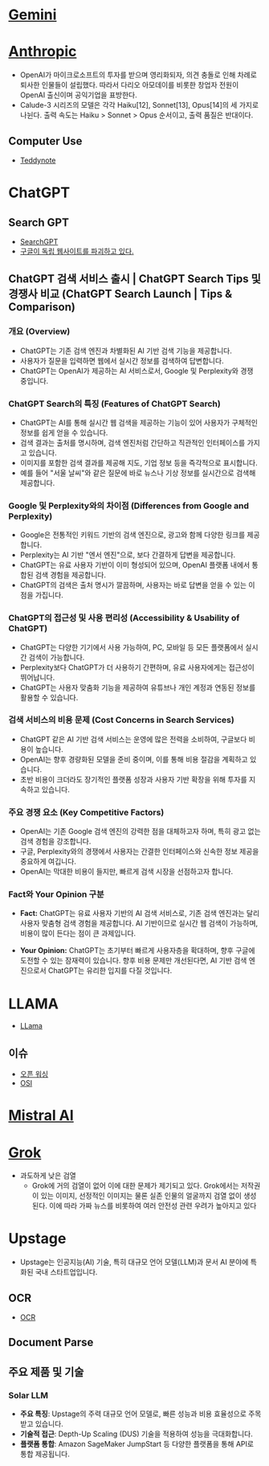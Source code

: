 # [Gemini](https://namu.wiki/w/Gemini/EC%9D%B8%EA%B3%B5%EC%A7%80%EB%8A%A5%20%EB%AA%A8%EB%8D%B8)

# [Anthropic](https://namu.wiki/w/Anthropic)
* OpenAI가 마이크로소프트의 투자를 받으며 영리화되자, 의견 충돌로 인해 차례로 퇴사한 인물들이 설립했다. 따라서 다리오 아모데이를 비롯한 창업자 전원이 OpenAI 출신이며 공익기업을 표방한다.
* Calude-3 시리즈의 모델은 각각 Haiku[12], Sonnet[13], Opus[14]의 세 가지로 나뉜다. 출력 속도는 Haiku > Sonnet > Opus 순서이고, 출력 품질은 반대이다.

## Computer Use
* [Teddynote](https://www.youtube.com/watch?v=TZulvZlqaPY)

# ChatGPT

## Search GPT
* [SearchGPT](https://www.youtube.com/watch?v=kxxy4Iwuk0g)
* [구글이 독립 웹사이트를 파괴하고 있다.](https://news.hada.io/topic?id=17530)

## ChatGPT 검색 서비스 출시 | ChatGPT Search Tips 및 경쟁사 비교 (ChatGPT Search Launch | Tips & Comparison)

### 개요 (Overview)
* ChatGPT는 기존 검색 엔진과 차별화된 AI 기반 검색 기능을 제공합니다.
* 사용자가 질문을 입력하면 웹에서 실시간 정보를 검색하여 답변합니다.
* ChatGPT는 OpenAI가 제공하는 AI 서비스로서, Google 및 Perplexity와 경쟁 중입니다.

### ChatGPT Search의 특징 (Features of ChatGPT Search)
* ChatGPT는 AI를 통해 실시간 웹 검색을 제공하는 기능이 있어 사용자가 구체적인 정보를 쉽게 얻을 수 있습니다.
* 검색 결과는 출처를 명시하며, 검색 엔진처럼 간단하고 직관적인 인터페이스를 가지고 있습니다.
* 이미지를 포함한 검색 결과를 제공해 지도, 기업 정보 등을 즉각적으로 표시합니다.
* 예를 들어 "서울 날씨"와 같은 질문에 바로 뉴스나 기상 정보를 실시간으로 검색해 제공합니다.

### Google 및 Perplexity와의 차이점 (Differences from Google and Perplexity)
* Google은 전통적인 키워드 기반의 검색 엔진으로, 광고와 함께 다양한 링크를 제공합니다.
* Perplexity는 AI 기반 "엔서 엔진"으로, 보다 간결하게 답변을 제공합니다.
* ChatGPT는 유료 사용자 기반이 이미 형성되어 있으며, OpenAI 플랫폼 내에서 통합된 검색 경험을 제공합니다.
* ChatGPT의 검색은 출처 명시가 깔끔하며, 사용자는 바로 답변을 얻을 수 있는 이점을 가집니다.

### ChatGPT의 접근성 및 사용 편리성 (Accessibility & Usability of ChatGPT)
* ChatGPT는 다양한 기기에서 사용 가능하여, PC, 모바일 등 모든 플랫폼에서 실시간 검색이 가능합니다.
* Perplexity보다 ChatGPT가 더 사용하기 간편하며, 유료 사용자에게는 접근성이 뛰어납니다.
* ChatGPT는 사용자 맞춤화 기능을 제공하여 유튜브나 개인 계정과 연동된 정보를 활용할 수 있습니다.

### 검색 서비스의 비용 문제 (Cost Concerns in Search Services)
* ChatGPT 같은 AI 기반 검색 서비스는 운영에 많은 전력을 소비하여, 구글보다 비용이 높습니다.
* OpenAI는 향후 경량화된 모델을 준비 중이며, 이를 통해 비용 절감을 계획하고 있습니다.
* 초반 비용이 크더라도 장기적인 플랫폼 성장과 사용자 기반 확장을 위해 투자를 지속하고 있습니다.

### 주요 경쟁 요소 (Key Competitive Factors)
* OpenAI는 기존 Google 검색 엔진의 강력한 점을 대체하고자 하며, 특히 광고 없는 검색 경험을 강조합니다.
* 구글, Perplexity와의 경쟁에서 사용자는 간결한 인터페이스와 신속한 정보 제공을 중요하게 여깁니다.
* OpenAI는 막대한 비용이 들지만, 빠르게 검색 시장을 선점하고자 합니다.

### Fact와 Your Opinion 구분

- **Fact:** ChatGPT는 유료 사용자 기반의 AI 검색 서비스로, 기존 검색 엔진과는 달리 사용자 맞춤형 검색 경험을 제공합니다. AI 기반이므로 실시간 웹 검색이 가능하며, 비용이 많이 든다는 점이 큰 과제입니다.

- **Your Opinion:** ChatGPT는 초기부터 빠르게 사용자층을 확대하며, 향후 구글에 도전할 수 있는 잠재력이 있습니다. 향후 비용 문제만 개선된다면, AI 기반 검색 엔진으로서 ChatGPT는 유리한 입지를 다질 것입니다.

# LLAMA
* [LLama](https://namu.wiki/w/LLaMA)

## 이슈
* [오픈 워싱](https://news.hada.io/topic?id=17453)
* [OSI](https://www.digitaltoday.co.kr/news/articleView.html?idxno=539139)

# [Mistral AI](https://namu.wiki/w/Mistral%20AI)

# [Grok](https://namu.wiki/w/Grok)
* 과도하게 낮은 검열
  * Grok에 거의 검열이 없어 이에 대한 문제가 제기되고 있다. Grok에서는 저작권이 있는 이미지, 선정적인 이미지는 물론 실존 인물의 얼굴까지 검열 없이 생성된다. 이에 따라 가짜 뉴스를 비롯하여 여러 안전성 관련 우려가 높아지고 있다

# Upstage
* Upstage는 인공지능(AI) 기술, 특히 대규모 언어 모델(LLM)과 문서 AI 분야에 특화된 국내 스타트업입니다.

## OCR
* [OCR](https://namu.wiki/w/OCR)

## Document Parse

## 주요 제품 및 기술

### Solar LLM
- **주요 특징**: Upstage의 주력 대규모 언어 모델로, 빠른 성능과 비용 효율성으로 주목받고 있습니다.
- **기술적 접근**: Depth-Up Scaling (DUS) 기술을 적용하여 성능을 극대화합니다.
- **플랫폼 통합**: Amazon SageMaker JumpStart 등 다양한 플랫폼을 통해 API로 통합 제공됩니다.

